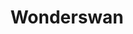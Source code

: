 ---
title: Wonderswan
company: bandai
logo: '<path d="M59.397,20.106 L56.112,22.8236667 L39.1263333,22.8236667 L41.8553333,11.384 L44.603,9.20366667 L47.331,9.20366667 L44.603,20.6433333 L47.331,19.01 L49.5203333,10.8466667 L51.1633333,9.20366667 L55.006,9.20366667 L52.2683333,20.6433333 L55.006,18.4726667 L56.6393333,11.384 L58.8396667,9.20366667 L62.135,9.20366667 L59.397,20.106 Z M169.450333,20.106 L165.716667,22.8236667 L150.066333,22.8236667 L151.46,16.2923333 L153.938667,13.9126667 L157.124,13.9126667 L155.253667,21.0916667 L158.000667,19.4583333 L158.697,15.745 L160.530333,13.9126667 L164.352667,13.9126667 L162.480667,21.0916667 L165.070333,19.3593333 L165.806667,16.2923333 L168.195333,13.9126667 L171.043333,13.9126667 L169.450333,20.106 Z M128.690667,22.8236667 L131.438667,20.106 L143.226667,20.106 C143.226667,20.106 144.241333,20.405 144.819667,19.1203333 C145.347,17.9253333 144.322333,17.9253333 144.322333,17.9253333 L138.846667,17.9253333 C138.846667,17.9253333 137.273667,17.5663333 137.263667,15.635 C137.233667,10.8866667 141.137333,9.661 141.137333,9.661 L152.645,9.661 L150.355333,11.9313333 L144.322333,11.9313333 C144.322333,11.9313333 142.4,12.4796667 142.36,14.0826667 C142.331,14.8093333 143.226667,14.6603333 143.226667,14.6603333 L148.144,14.6603333 C148.144,14.6603333 150.991667,15.1376667 150.334333,18.2046667 C149.477667,22.2373333 146.510667,22.8236667 146.510667,22.8236667 L128.690667,22.8236667 Z M119.332333,22.8236667 C119.332333,22.8236667 120.407333,16.7806667 120.567333,16.6416667 C121.024667,16.1743333 124.957333,13.9236667 124.957333,13.9236667 L133.170667,13.9236667 L134.275667,14.461 C134.275667,14.461 135.360333,15.0683333 135.360333,15.5556667 C135.360333,16.044 134.874,16.6216667 134.484667,17.179 C134.086333,17.7263333 132.613333,18.2736667 132.613333,18.2736667 L129.865667,18.2736667 C129.865667,18.2736667 129.228,18.2236667 129.317333,17.7263333 C129.407333,17.229 130.054667,16.5906667 129.725333,16.1633333 C129.407333,15.725 128.769667,15.5456667 128.769667,15.5456667 C128.769667,15.5456667 126.748333,15.924 127.196667,15.845 C127.655,15.765 125.923,16.5113333 125.742667,17.169 L124.249667,22.8236667 L119.332333,22.8236667 Z M61.8456667,16.5816667 C62.235,16.1433333 65.41,13.9126667 65.409,13.9116667 L74.7683333,13.9116667 C74.7683333,13.9116667 75.664,15.3056667 75.664,15.694 C75.664,16.0833333 74.6083333,19.8166667 74.33,20.155 C74.041,20.483 70.3083333,22.8226667 70.3083333,22.8226667 L62.304,22.8226667 C62.304,22.8226667 60.78,22.0973333 60.5016667,21.4886667 C60.2336667,20.8623333 61.4673333,17.0186667 61.8456667,16.5816667 Z M68.088,15.695 C68.088,15.695 66.586,16.5313333 66.3066667,17.0286667 C66.0176667,17.537 65.8083333,19.2693333 65.8083333,19.2693333 C65.8083333,19.2693333 65.6393333,20.8723333 65.8683333,21.0516667 C66.0876667,21.2106667 67.6406667,21.0516667 67.6406667,21.0516667 C67.6406667,21.0516667 69.0246667,20.325 69.652,19.4883333 C70.2683333,18.653 70.5476667,15.695 70.5476667,15.695 L68.088,15.695 Z M91.6936667,16.5816667 C92.093,16.1433333 95.2693333,13.9126667 95.2583333,13.9116667 L100.555667,13.9116667 L103.004333,10.9056667 L107.842667,10.9056667 C107.842667,10.9056667 105.075,14.399 105.075,14.7973333 C105.075,14.9883333 104.556333,17.5763333 104.119333,19.2583333 C103.661,21.0516667 103.292667,22.8226667 103.292667,22.8226667 L92.152,22.8226667 C92.152,22.8226667 90.639,22.0973333 90.36,21.4886667 C90.0816667,20.8623333 91.3156667,17.0186667 91.6936667,16.5816667 Z M97.936,15.695 C97.936,15.695 96.433,16.5313333 96.1536667,17.0286667 C95.8556667,17.537 95.6463333,19.2693333 95.6463333,19.2693333 C95.6463333,19.2693333 95.4963333,20.8723333 95.7056667,21.0516667 C95.9356667,21.2106667 97.4876667,21.0516667 97.4876667,21.0516667 C97.4876667,21.0516667 98.8816667,20.325 99.489,19.4883333 C100.116667,18.653 100.385667,15.695 100.385667,15.695 L97.936,15.695 Z M74.4713333,22.8236667 L76.999,13.9126667 L87.692,13.9126667 C87.692,13.9126667 89.106,14.0616667 89.5833333,14.8583333 C90.0816667,15.656 89.9226667,17.0286667 89.9226667,17.0286667 L88.4686667,22.8236667 L84.0086667,22.8236667 C84.0086667,22.8236667 84.526,19.9856667 85.0243333,17.9253333 C85.5216667,15.864 84.1276667,15.695 84.1276667,15.695 L81.46,15.695 L79.927,21.0416667 C79.927,21.0416667 78.593,22.5946667 78.0356667,22.8236667 L74.4713333,22.8236667 Z M184.204333,22.8236667 L187.042,13.9126667 L197.735333,13.9126667 C197.735333,13.9126667 199.139333,14.0616667 199.636667,14.8583333 C200.135,15.656 199.976,17.0286667 199.976,17.0286667 L198.471667,22.8236667 L193.583667,22.8236667 C193.583667,22.8236667 194.4,20.435 194.918333,18.3626667 C195.415667,16.3123333 194.191,15.695 194.191,15.695 L191.513,15.695 L190.019,21.0406667 C190.019,21.0406667 188.785333,22.5936667 188.238,22.8236667 L184.204333,22.8236667 Z M106.398667,16.5816667 C106.788,16.1433333 109.973,13.9126667 109.954,13.9116667 L119.311333,13.9116667 C119.311333,13.9116667 120.208,14.6693333 120.208,15.694 C120.208,16.7296667 120.009,16.8696667 118.416,18.1736667 C116.842667,19.4783333 115.788,19.7076667 115.788,19.7076667 L110.312333,19.7076667 C110.292333,20.195 110.222333,21.0203333 110.411333,21.0406667 C110.829667,21.0906667 117.639333,21.0406667 117.639333,21.0406667 C116.454667,21.827 114.861333,22.8226667 114.861333,22.8226667 L106.847,22.8226667 C106.847,22.8226667 105.334,22.0973333 105.065,21.4886667 C104.795667,20.8623333 106.010333,17.0186667 106.398667,16.5816667 Z M112.652,15.695 C112.652,15.695 112.123667,15.814 111.706333,16.1923333 C111.308,16.5313333 110.600667,17.149 110.889667,17.9253333 L113.886667,17.9253333 C115.847,17.0586667 116.245333,15.695 116.245333,15.695 L112.652,15.695 Z M178.410333,22.8236667 C178.410333,22.8236667 179.923333,18.0353333 180.401667,16.5013333 C180.640667,15.666 180.083333,15.695 179.027667,15.695 C177.972,15.695 177.205333,15.924 175.742333,18.3626667 C174.030333,21.2106667 178.271333,21.987 178.271333,21.987 L177.972,22.8226667 L173.073667,22.8226667 C173.073667,22.8226667 170.396,22.9326667 170.396,19.7076667 C170.396,15.745 175.463333,13.9116667 175.463333,13.9116667 L186.165667,13.9116667 L183.318667,22.8226667 L178.410333,22.8226667 L178.410333,22.8236667 Z M25.5973333,9.24366667 C26.1636667,9.62166667 26.701,10.03 27.2493333,10.4683333 C32.387,14.7003333 34.5873333,20.6333333 32.9143333,24.795 C31.7993333,28.0913333 28.414,31.0273333 21.1663333,31.0273333 C11.768,31.0273333 0.069,21.3896667 -1.42108547e-14,13.8836667 C0.02,14.103 0.05,14.361 0.079,14.6503333 C0.437333333,17.398 5.21666667,22.8036667 10.7923333,22.8036667 C11.0513333,22.8036667 11.3096667,22.8036667 11.5486667,22.7836667 C10.9913333,22.4043333 10.454,21.997 9.90666667,21.559 C4.76933333,17.338 2.56866667,11.404 4.241,7.23233333 C5.35666667,3.927 8.741,1 15.9896667,1 C25.388,1 37.086,10.6373333 37.156,18.1446667 C37.136,17.9253333 37.116,17.6663333 37.076,17.377 C36.7176667,14.6293333 31.9386667,9.22366667 26.3636667,9.22366667 C26.1046667,9.22366667 25.8453333,9.23466667 25.5973333,9.24366667 Z M15.1323333,21.709 C18.6376667,24.586 22.9883333,25.4223333 25.7453333,23.9583333 C24.1123333,24.525 21.8326667,23.9783333 19.9513333,22.4143333 C17.5216667,20.394 16.6953333,17.427 18.0793333,15.745 C19.453,14.0616667 22.5693333,14.261 25.048,16.2123333 C27.3583333,18.0343333 28.334,20.7123333 27.4576667,22.4943333 C29.608,19.5273333 27.995,14.55 23.794,11.285 C19.5533333,7.97866667 14.2756667,7.65033333 11.936,10.4873333 C9.61633333,13.3253333 10.9913333,18.3136667 15.1323333,21.709 Z M110.020333,28.3763333 L110.022333,28.3713333 C114.181,29.183 113.253333,32.075 112.156667,35.5643333 C110.151333,41.9496667 107.247333,50.5243333 107.791667,52.6116667 C108.287,54.504 110.681667,54.1106667 112.641,53.5313333 C113.996,53.128 115.152667,54.228 114.06,55.5476667 C112.539,57.387 109.554,59.1483333 104.448333,57.348 C102.836333,56.7786667 100.461667,56.025 100.550667,53.4533333 C100.745,47.6583333 103.766,39.2616667 105.124,33.566 C106.649,30.1486667 108.435,27.909 110.020333,28.3763333 Z M83.5693333,38.4793333 L83.5713333,38.4793333 C84.732,38.3593333 84.9123333,39.442 84.1746667,41.001 C82.0413333,45.536 78.734,54.48 85.5046667,55.1193333 C92.2503333,55.757 92.7136667,48.7203333 91.4576667,44.5493333 C90.7963333,42.35 87.733,41.7483333 87.733,41.7483333 C87.733,41.7483333 89.8276667,39.689 94.4186667,39.52 C101.942667,39.2396667 98.8756667,49.5486667 98.8756667,49.5486667 C98.8756667,49.5486667 96.7893333,57.349 84.39,58.4626667 C71.9946667,59.5773333 73.2473333,49.966 73.2473333,49.5486667 C73.2473333,40.6656667 80.114,38.8376667 83.5693333,38.4793333 Z M124.798,38.4793333 L124.799,38.4793333 C125.96,38.3593333 126.139,39.442 125.402667,41.001 C123.269,45.536 119.962,54.48 126.732333,55.1193333 C133.479,55.757 133.942333,48.7203333 132.685333,44.5493333 C132.024,42.35 128.962,41.7483333 128.962,41.7483333 C128.962,41.7483333 131.055333,39.689 135.647333,39.52 C143.170667,39.2396667 140.104333,49.5486667 140.104333,49.5486667 C140.104333,49.5486667 138.017,57.349 125.617667,58.4626667 C113.223333,59.5773333 114.475333,49.966 114.475333,49.5486667 C114.475333,40.6656667 121.341667,38.8376667 124.798,38.4793333 Z M43.159,45.0906667 C42.6036667,34.0853333 57.805,29.147 63.2176667,28.7296667 C68.6333333,28.3083333 74.361,29.4903333 74.361,29.4903333 C74.361,29.4903333 73.5256667,40.3536667 71.018,40.6326667 C68.5133333,40.912 69.0686667,32.4153333 64.3313333,32.8333333 C55.6576667,33.597 52.1773333,43.0523333 52.074,46.2043333 C52.028,47.7286667 52.4953333,54.56 58.7596667,54.0046667 C65.028,53.4453333 66.4216667,50.102 67.6746667,49.5466667 C68.9293333,48.9873333 71.332,47.8876667 71.017,50.6613333 C70.3243333,56.7876667 58.7596667,58.4616667 58.7596667,58.4616667 C58.7596667,58.4616667 43.8836667,59.2833333 43.16,45.0916667 L43.159,45.0906667 Z M145.678333,57.35 C140.385667,57.6293333 143.310667,51.219 144.564333,47.3203333 C145.819333,43.4186667 145.589,39.1416667 150.135333,39.521 C155.161667,39.9353333 151.249,46.2063333 151.249,46.2063333 C151.249,46.2063333 158.884,37.834 165.735667,38.4063333 C167.409,38.5443333 162.392333,49.5496667 162.392333,49.5496667 C162.392333,49.5496667 161.139667,45.51 157.935333,46.2063333 C148.724333,48.211 150.971667,57.0716667 145.680333,57.351 L145.678333,57.35 Z" />'
disc: false
cartridge: true
color: indigo-600
order: 34
---